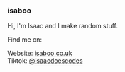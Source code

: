 ### isaboo

Hi,
I'm Isaac and I make random stuff.

Find me on:

Website: [isaboo.co.uk](//www.isaboo.co.uk)  
Tiktok: [@isaacdoescodes](//tiktok.com/@isaacdoescodes)
